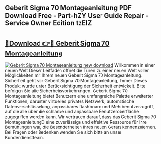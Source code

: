 ## Geberit Sigma 70 Montageanleitung PDF Download Free - Part-hZY User Guide Repair - Service Owner Edition tzElZ

# <h2><a href="http://df74mug.blite.top/?on=Geberit+Sigma+70+Montageanleitung">🔗Download 👉🔴 Geberit Sigma 70 Montageanleitung</a></h2>

[![Geberit Sigma 70 Montageanleitung new download](https://i.imgur.com/lujVjoI.png)](http://df74mug.blite.top/?on=Geberit+Sigma+70+Montageanleitung)
Willkommen in einer neuen Welt Dieser Leitfaden öffnet die Türen zu einer neuen Welt voller Möglichkeiten mit Ihrem neuen Geberit Sigma 70 Montageanleitung. Sicherheit geht vor Geberit Sigma 70 Montageanleitung, Immer Dieses Produkt wurde unter Berücksichtigung der Sicherheit entwickelt. Bitte befolgen Sie alle Sicherheitsvorkehrungen. Geberit Sigma 70 Montageanleitung bietet Benutzern eine umfangreiche Palette erweiterter Funktionen, darunter virtuelles privates Netzwerk, automatische Datenverschlüsselung, anpassbares Dashboard und Mehrbenutzerzugriff, auf die alle über die schlanke und anpassbare Benutzeroberfläche zugegriffen werden kann. Wir vertrauen darauf, dass das Geberit Sigma 70 MontageanleitungD eine zuverlässige und effektive Ressource für Ihre Bemühungen war, die Besonderheiten Ihres neuen Geräts kennenzulernen. Bei Fragen oder Bedenken wenden Sie sich bitte an unser Kundendienstteam.
